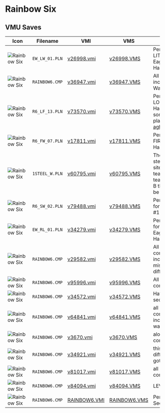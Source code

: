 # Rainbow Six

## VMU Saves

| Icon | Filename | VMI | VMS | Description |
|------|----------|-----|-----|-------------|
| ![Rainbow Six](../icons/EW_LW_01.PLN.GIF) | `EW_LW_01.PLN` | [v26998.vmi](v26998.vmi) | [v26998.VMS](v26998.VMS) | Perfect Plan for: LITTLE WING Eagle Wathc #1 Hard Mode 
| ![Rainbow Six](../icons/RAINBOW6.CMP.GIF) | `RAINBOW6.CMP` | [v36947.vmi](v36947.vmi) | [v36947.VMS](v36947.VMS) | All levels beaten including Eagle Watch. 
| ![Rainbow Six](../icons/R6_LF_13.PLN.GIF) | `R6_LF_13.PLN` | [v73570.vmi](v73570.vmi) | [v73570.VMS](v73570.VMS) | Perfect Plan for: LONE FOX #13 Hard Mode  Need some help with my plans? E-mail me! <a href="mailto:aghashie@prtc.net">aghashie@prtc.net</a> 
| ![Rainbow Six](../icons/R6_FW_07.PLN.GIF) | `R6_FW_07.PLN` | [v17811.vmi](v17811.vmi) | [v17811.VMS](v17811.VMS) | Perfect plan for: FIRE WALK #07 Hard Mode 
| ![Rainbow Six](../icons/1STEEL_W.PLN.GIF) | `1STEEL_W.PLN` | [v60795.vmi](v60795.vmi) | [v60795.VMS](v60795.VMS) | The Best plan for steel wind on this site be the red team until the blue team gets to wait-B than switch and be the blue team! 
| ![Rainbow Six](../icons/R6_SW_02.PLN.GIF) | `R6_SW_02.PLN` | [v79488.vmi](v79488.vmi) | [v79488.VMS](v79488.VMS) | Perfect Plan for:STEEL WIND #1 Hard Mode 
| ![Rainbow Six](../icons/EW_RL_01.PLN.GIF) | `EW_RL_01.PLN` | [v34279.vmi](v34279.vmi) | [v34279.VMS](v34279.VMS) | Perfect Plan for:RED LIGHTING Eagle Watch #4 Hard Mode 
| ![Rainbow Six](../icons/RAINBOW6.CMP.GIF) | `RAINBOW6.CMP` | [v29582.vmi](v29582.vmi) | [v29582.VMS](v29582.VMS) | All missions complete which include the Eagle missions on both difficulties, 
| ![Rainbow Six](../icons/RAINBOW6.CMP.GIF) | `RAINBOW6.CMP` | [v95996.vmi](v95996.vmi) | [v95996.VMS](v95996.VMS) | All objectives completed 
| ![Rainbow Six](../icons/RAINBOW6.CMP.GIF) | `RAINBOW6.CMP` | [v34572.vmi](v34572.vmi) | [v34572.VMS](v34572.VMS) | Have all secondary guns 
| ![Rainbow Six](../icons/RAINBOW6.CMP.GIF) | `RAINBOW6.CMP` | [v64841.vmi](v64841.vmi) | [v64841.VMS](v64841.VMS) | all missions complete including eagle watch missions 
| ![Rainbow Six](../icons/RAINBOW6.CMP.GIF) | `RAINBOW6.CMP` | [v3670.vmi](v3670.vmi) | [v3670.VMS](v3670.VMS) | alot of missions completed 
| ![Rainbow Six](../icons/RAINBOW6.CMP.GIF) | `RAINBOW6.CMP` | [v34921.vmi](v34921.vmi) | [v34921.VMS](v34921.VMS) | this game is fairly difficult.I haven't gotten too far yet. 
| ![Rainbow Six](../icons/RAINBOW6.CMP.GIF) | `RAINBOW6.CMP` | [v81017.vmi](v81017.vmi) | [v81017.VMS](v81017.VMS) | all missions completed@ 
| ![Rainbow Six](../icons/RAINBOW6.CMP.GIF) | `RAINBOW6.CMP` | [v84094.vmi](v84094.vmi) | [v84094.VMS](v84094.VMS) | LEVEL #8 
| ![Rainbow Six](../icons/RAINBOW6.CMP.GIF) | `RAINBOW6.CMP` | [RAINBOW6.VMI](RAINBOW6.VMI) | [RAINBOW6.VMS](RAINBOW6.VMS) | Perfect Save! All Secret Unlocked!
